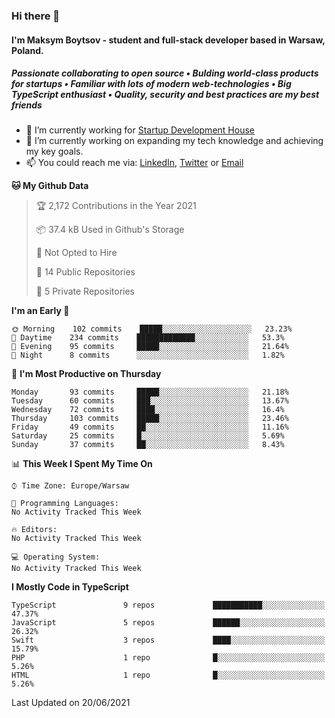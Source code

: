 ### Hi there 👋
#### I'm Maksym Boytsov - student and full-stack developer based in Warsaw, Poland.

##### Passionate collaborating to open source • Bulding world-class products for startups • Familiar with lots of modern web-technologies • Big TypeScript enthusiast • Quality, security and best practices are my best friends

- 💼 I’m currently working for [Startup Development House](https://start-up.house/en)
- 🔭 I’m currently working on expanding my tech knowledge and achieving my key goals.
- 📫 You could reach me via: [LinkedIn](https://www.linkedin.com/in/maksym-boytsov/), [Twitter](https://twitter.com/maksymboytsov) or [Email](mailto:maksym.boytsov@gmail.com?subject=[GitHub])

<!--START_SECTION:waka-->
**🐱 My Github Data** 

> 🏆 2,172 Contributions in the Year 2021
 > 
> 📦 37.4 kB Used in Github's Storage 
 > 
> 🚫 Not Opted to Hire
 > 
> 📜 14 Public Repositories 
 > 
> 🔑 5 Private Repositories  
 > 
**I'm an Early 🐤** 

```text
🌞 Morning    102 commits    █████░░░░░░░░░░░░░░░░░░░░   23.23% 
🌆 Daytime    234 commits    █████████████░░░░░░░░░░░░   53.3% 
🌃 Evening    95 commits     █████░░░░░░░░░░░░░░░░░░░░   21.64% 
🌙 Night      8 commits      ░░░░░░░░░░░░░░░░░░░░░░░░░   1.82%

```
📅 **I'm Most Productive on Thursday** 

```text
Monday       93 commits     █████░░░░░░░░░░░░░░░░░░░░   21.18% 
Tuesday      60 commits     ███░░░░░░░░░░░░░░░░░░░░░░   13.67% 
Wednesday    72 commits     ████░░░░░░░░░░░░░░░░░░░░░   16.4% 
Thursday     103 commits    █████░░░░░░░░░░░░░░░░░░░░   23.46% 
Friday       49 commits     ██░░░░░░░░░░░░░░░░░░░░░░░   11.16% 
Saturday     25 commits     █░░░░░░░░░░░░░░░░░░░░░░░░   5.69% 
Sunday       37 commits     ██░░░░░░░░░░░░░░░░░░░░░░░   8.43%

```


📊 **This Week I Spent My Time On** 

```text
⌚︎ Time Zone: Europe/Warsaw

💬 Programming Languages: 
No Activity Tracked This Week

🔥 Editors: 
No Activity Tracked This Week

💻 Operating System: 
No Activity Tracked This Week

```

**I Mostly Code in TypeScript** 

```text
TypeScript               9 repos             ███████████░░░░░░░░░░░░░░   47.37% 
JavaScript               5 repos             ██████░░░░░░░░░░░░░░░░░░░   26.32% 
Swift                    3 repos             ████░░░░░░░░░░░░░░░░░░░░░   15.79% 
PHP                      1 repo              █░░░░░░░░░░░░░░░░░░░░░░░░   5.26% 
HTML                     1 repo              █░░░░░░░░░░░░░░░░░░░░░░░░   5.26%

```



 Last Updated on 20/06/2021
<!--END_SECTION:waka-->
